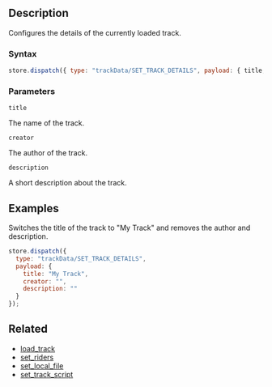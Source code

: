 ## Description

Configures the details of the currently loaded track.

### Syntax

```js
store.dispatch({ type: "trackData/SET_TRACK_DETAILS", payload: { title, creator, description } });
```

### Parameters

`title`

The name of the track.

`creator`

The author of the track.

`description`

A short description about the track.

## Examples

Switches the title of the track to "My Track" and removes the author and description.

```js
store.dispatch({
  type: "trackData/SET_TRACK_DETAILS",
  payload: {
    title: "My Track",
    creator: "",
    description: ""
  }
});
```

## Related

- [load_track](./load_track.md)
- [set_riders](./set_riders.md)
- [set_local_file](./set_local_file.md)
- [set_track_script](./set_track_script.md)
